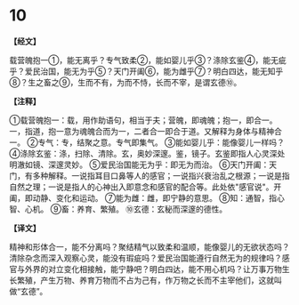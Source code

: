 # 10

**【经文】**

载营魄抱一①，能无离乎？专气致柔②，能如婴儿乎③？涤除玄鉴④，能无疵乎？爱民治国，能无为乎⑤？天门开阖⑥，能为雌乎⑦？明白四达，能无知乎⑧？生之畜之⑨，生而不有，为而不恃，长而不宰，是谓玄德⑩。

**【注释】**

①载营魄抱一：载，用作助语句，相当于夫；营魄，即魂魄；抱一，即合一。一，指道，抱一意为魂魄合而为一，二者合一即合于道。又解释为身体与精神合一。
②专气：专，结聚之意。专气即集气。
③能如婴儿乎：能像婴儿一样吗？
④涤除玄鉴：涤，扫除、清除。玄，奥妙深邃。鉴，镜子。玄鉴即指人心灵深处明澈如镜、深邃灵妙。
⑤爱民治国能无为乎：即无为而治。
⑥天门开阖：天门，有多种解释。一说指耳目口鼻等人的感官；一说指兴衰治乱之根源；一说是指自然之理；一说是指人的心神出入即意念和感官的配合等。此处依"感官说"。开阖，即动静、变化和运动。
⑦能为雌：雌，即宁静的意思。
⑧知：通智，指心智、心机。
⑨畜：养育、繁殖。
⑩玄德：玄秘而深邃的德性。

**【译文】**

精神和形体合一，能不分离吗？聚结精气以致柔和温顺，能像婴儿的无欲状态吗？清除杂念而深入观察心灵，能没有瑕疵吗？爱民治国能遵行自然无为的规律吗？感官与外界的对立变化相接触，能宁静吧？明白四达，能不用心机吗？让万事万物生长繁殖，产生万物、养育万物而不占为己有，作万物之长而不主宰他们，这就叫做“玄德”。
